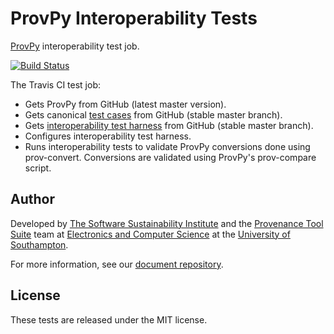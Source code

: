 # ProvPy Interoperability Tests

[ProvPy](https://github.com/trungdong/prov) interoperability test job.

[![Build Status](https://travis-ci.org/prov-suite/provpy-interop-job.svg)](https://travis-ci.org/prov-suite/provpy-interop-job)

The Travis CI test job:

* Gets ProvPy from GitHub (latest master version).
* Gets canonical [test cases](https://github.com/prov-suite/testcases) from GitHub (stable master branch).
* Gets [interoperability test harness](https://github.com/prov-suite/interop-test-harness) from GitHub (stable master branch).
* Configures interoperability test harness.
* Runs interoperability tests to validate ProvPy conversions done using prov-convert. Conversions are validated using ProvPy's prov-compare script.

## Author

Developed by [The Software Sustainability Institute](http://www.software.ac.uk>) and the [Provenance Tool Suite](http://provenance.ecs.soton.ac.uk/) team at [Electronics and Computer Science](http://www.ecs.soton.ac.uk) at the [University of Southampton](http://www.soton.ac.uk).

For more information, see our [document repository](https://github.com/prov-suite/ssi-consultancy/).

## License

These tests are released under the MIT license.

